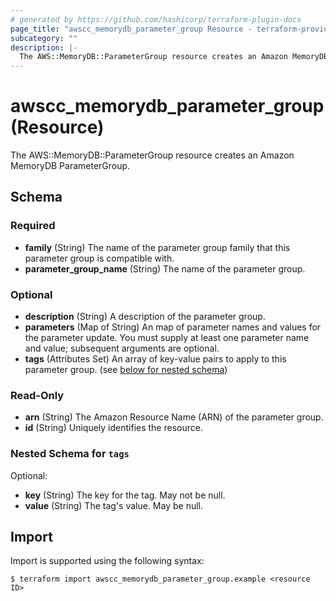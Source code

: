 ```yaml
---
# generated by https://github.com/hashicorp/terraform-plugin-docs
page_title: "awscc_memorydb_parameter_group Resource - terraform-provider-awscc"
subcategory: ""
description: |-
  The AWS::MemoryDB::ParameterGroup resource creates an Amazon MemoryDB ParameterGroup.
---
```


# awscc_memorydb_parameter_group (Resource)

The AWS::MemoryDB::ParameterGroup resource creates an Amazon MemoryDB ParameterGroup.



<!-- schema generated by tfplugindocs -->
## Schema

### Required

- **family** (String) The name of the parameter group family that this parameter group is compatible with.
- **parameter_group_name** (String) The name of the parameter group.

### Optional

- **description** (String) A description of the parameter group.
- **parameters** (Map of String) An map of parameter names and values for the parameter update. You must supply at least one parameter name and value; subsequent arguments are optional.
- **tags** (Attributes Set) An array of key-value pairs to apply to this parameter group. (see [below for nested schema](#nestedatt--tags))

### Read-Only

- **arn** (String) The Amazon Resource Name (ARN) of the parameter group.
- **id** (String) Uniquely identifies the resource.

<a id="nestedatt--tags"></a>
### Nested Schema for `tags`

Optional:

- **key** (String) The key for the tag. May not be null.
- **value** (String) The tag's value. May be null.

## Import

Import is supported using the following syntax:

```shell
$ terraform import awscc_memorydb_parameter_group.example <resource ID>
```
